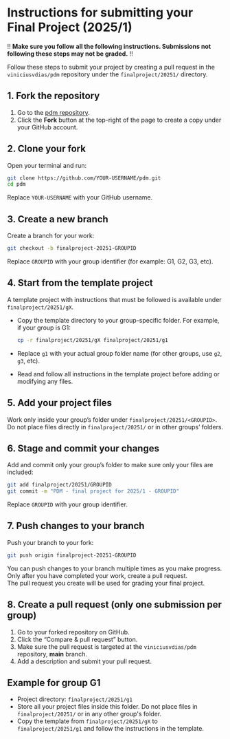 # Instructions for submitting your Final Project (2025/1)

‼️ **Make sure you follow all the following instructions. Submissions not following these steps may not be graded.** ‼️

Follow these steps to submit your project by creating a pull request in the `viniciusvdias/pdm` repository under the `finalproject/20251/` directory.

## 1. Fork the repository

1. Go to the [pdm repository](https://github.com/viniciusvdias/pdm).
2. Click the **Fork** button at the top-right of the page to create a copy under your GitHub account.

## 2. Clone your fork

Open your terminal and run:

```bash
git clone https://github.com/YOUR-USERNAME/pdm.git
cd pdm
```

Replace `YOUR-USERNAME` with your GitHub username.

## 3. Create a new branch

Create a branch for your work:

```bash
git checkout -b finalproject-20251-GROUPID
```

Replace `GROUPID` with your group identifier (for example: G1, G2, G3, etc).

## 4. Start from the template project

A template project with instructions that must be followed is available under `finalproject/20251/gX`.

- Copy the template directory to your group-specific folder. For example, if your group is G1:

  ```bash
  cp -r finalproject/20251/gX finalproject/20251/g1
  ```

- Replace `g1` with your actual group folder name (for other groups, use `g2`, `g3`, etc).
- Read and follow all instructions in the template project before adding or modifying any files.

## 5. Add your project files

Work only inside your group’s folder under `finalproject/20251/<GROUPID>`.  
Do not place files directly in `finalproject/20251/` or in other groups’ folders.

## 6. Stage and commit your changes

Add and commit only your group’s folder to make sure only your files are included:

```bash
git add finalproject/20251/GROUPID
git commit -m "PDM - final project for 2025/1 - GROUPID"
```

Replace `GROUPID` with your group identifier.

## 7. Push changes to your branch

Push your branch to your fork:

```bash
git push origin finalproject-20251-GROUPID
```

You can push changes to your branch multiple times as you make progress. Only after you have completed your work, create a pull request.  
The pull request you create will be used for grading your final project.

## 8. Create a pull request (only one submission per group)

1. Go to your forked repository on GitHub.
2. Click the “Compare & pull request” button.
3. Make sure the pull request is targeted at the `viniciusvdias/pdm` repository, **main** branch.
4. Add a description and submit your pull request.

## Example for group G1

- Project directory: `finalproject/20251/g1`
- Store all your project files inside this folder. Do not place files in `finalproject/20251/` or in any other group's folder.
- Copy the template from `finalproject/20251/gX` to `finalproject/20251/g1` and follow the instructions in the template.
